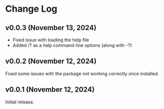 # Change Log

## v0.0.3 (November 13, 2024)

* Fixed issue with loading the help file
* Added /? as a help command-line options (along with -?)

## v0.0.2 (November 12, 2024)

Fixed some issues with the package not working correctly once installed. 

## v0.0.1 (November 12, 2024)

Initial release.